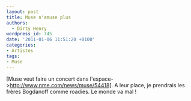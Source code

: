 ```yaml
---
layout: post
title: Muse n'amuse plus
authors:
  - Dirty Henry
wordpress_id: 745
date: '2011-01-06 11:51:20 +0100'
categories:
- Artistes
tags:
- Muse
---
```

[Muse veut faire un concert dans l'espace->http://www.nme.com/news/muse/54418]. A leur place, je prendrais les frères Bogdanoff comme roadies. Le monde va mal !
